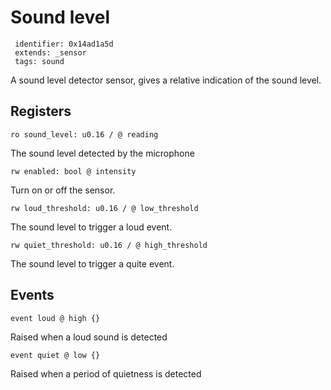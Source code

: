 #  Sound level

     identifier: 0x14ad1a5d
     extends: _sensor
     tags: sound

A sound level detector sensor, gives a relative indication of the sound level.

## Registers

    ro sound_level: u0.16 / @ reading

The sound level detected by the microphone

    rw enabled: bool @ intensity

Turn on or off the sensor.

    rw loud_threshold: u0.16 / @ low_threshold

The sound level to trigger a loud event.

    rw quiet_threshold: u0.16 / @ high_threshold

The sound level to trigger a quite event.

## Events

    event loud @ high {}

Raised when a loud sound is detected

    event quiet @ low {}

Raised when a period of quietness is detected
